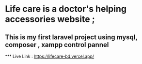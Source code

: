 # Life care is a doctor's helping accessories website ;

## This is my first laravel project using mysql, composer , xampp control pannel

\*\*\* Live Link : https://lifecare-bd.vercel.app/
